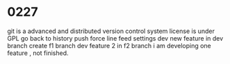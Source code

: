 # 0227
git is a advanced and distributed version control system
license is under GPL
go back to history
push force
line feed settings
dev new feature in dev branch
create f1 branch
dev feature 2 in f2 branch
i am developing one feature , not finished.
